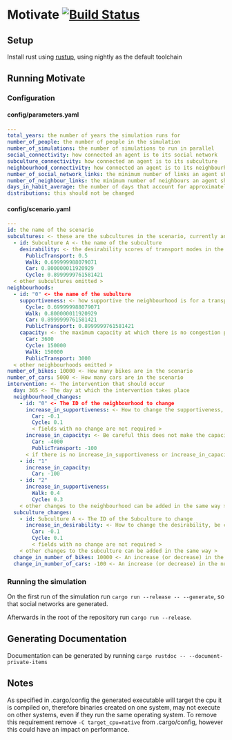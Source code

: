 # Motivate [![Build Status](https://travis-ci.com/ragreener1/Motivate.svg?branch=master)](https://travis-ci.com/ragreener1/Motivate)
## Setup
Install rust using [rustup](https://rustup.rs), using nightly as the default toolchain

## Running Motivate
### Configuration
#### config/parameters.yaml
```yaml
---
total_years: the number of years the simulation runs for
number_of_people: the number of people in the simulation
number_of_simulations: the number of simulations to run in parallel
social_connectivity: how connected an agent is to its social network
subculture_connectivity: how connected an agent is to its subculture
neighbourhood_connectivity: how connected an agent is to its neighbourhood
number_of_social_network_links: the minimum number of links an agent should have in its social network
number_of_neighbour_links: the minimum number of neighbours an agent should be influenced by
days_in_habit_average: the number of days that account for approximately 86% of the habit average
distributions: this should not be changed
```
#### config/scenario.yaml
```yaml
---
id: the name of the scenario
subcultures: <- these are the subcultures in the scenario, currently an equal amount of agents in each
  - id: Subculture A <- the name of the subculture
    desirability: <- the desirability scores of transport modes in the subculture from 0 - 1
      PublicTransport: 0.5
      Walk: 0.699999988079071
      Car: 0.800000011920929
      Cycle: 0.8999999761581421
  < other subcultures omitted >
neighbourhoods:
  - id: "0" <- the name of the subulture
    supportiveness: <- how supportive the neighbourhood is for a transport mode
      Cycle: 0.699999988079071
      Walk: 0.800000011920929
      Car: 0.8999999761581421
      PublicTransport: 0.8999999761581421
    capacity: <- the maximum capacity at which there is no congestion penalty
      Car: 3600
      Cycle: 150000
      Walk: 150000
      PublicTransport: 3000
  < other neighbourhoods omitted >
number_of_bikes: 10000 <- How many bikes are in the scenario
number_of_cars: 5000 <- How many cars are in the scenario
intervention: <- The intervention that should occur
  day: 365 <- The day at which the intervention takes place
  neighbourhood_changes:
    - id: "0" <- The ID of the neighbourhood to change
      increase_in_supportiveness: <- How to change the supportiveness, be careful that this does not make the supportiveness < 0 or > 1
        Car: -0.1
        Cycle: 0.1
        < fields with no change are not required >
      increase_in_capacity: <- Be careful this does not make the capacity < 0
        Car: -4000
        PublicTransport: -100
      < if there is no increase_in_supportiveness or increase_in_capacity the respective field can be left out e.g. >
    - id: "1"
      increase_in_capacity:
        Car: -100
    - id: "2"
      increase_in_supportiveness:
        Walk: 0.4
        Cycle: 0.3
    < other changes to the neighbourhood can be added in the same way >
  subculture_changes: 
    - id: Subculture A <- The ID of the Subculture to change
      increase_in_desirability: <- How to change the desirability, be careful that this does not make the desirability < 0 or > 1
        Car: -0.1
        Cycle: 0.1
        < fields with no change are not required >
    < other changes to the subculture can be added in the same way >
  change_in_number_of_bikes: 10000 <- An increase (or decrease) in the number of bikes
  change_in_number_of_cars: -100 <- An increase (or decrease) in the number of cars
```

### Running the simulation

On the first run of the simulation run `cargo run --release -- --generate`,
so that social networks are generated.

Afterwards in the root of the repository run `cargo run --release`.

## Generating Documentation
Documentation can be generated by running `cargo rustdoc -- --document-private-items`
## Notes
As specified in .cargo/config the generated executable will target the cpu it is compiled on,
therefore binaries created on one system, may not execute on other systems, even if they run
the same operating system. To remove this requirement remove `-C target_cpu=native` from .cargo/config,
however this could have an impact on performance.
